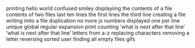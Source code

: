 printing hello world
confused smiley
displayiing the contents of a file
contents of two files
last ten lines
the first lines
the third line
creating a file
writing imto a file
duplication
no more js
numbers
displayed one per line
unique
global regular expansion print
counting
‘what is next after that line’
‘what is next after that line’
letters from a-z
replacing characters
removing a letter
reversing
sorted user
finding all empty files
gifs
